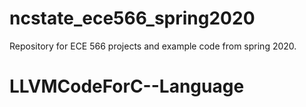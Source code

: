 # ncstate_ece566_spring2020
Repository for ECE 566 projects and example code from spring 2020.
# LLVMCodeForC--Language
